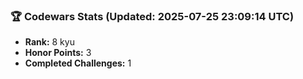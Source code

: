 ### 🏆 Codewars Stats (Updated: 2025-07-25 23:09:14 UTC)

- **Rank:** 8 kyu
- **Honor Points:** 3
- **Completed Challenges:** 1
